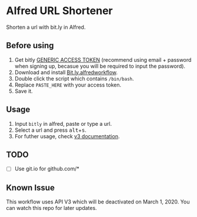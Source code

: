 # Alfred URL Shortener
Shorten a url with bit.ly in Alfred.

## Before using
1. Get bitly [GENERIC ACCESS TOKEN](https://bitly.com/a/sign_in?rd=%2Fa%2Foauth_apps) (recommend using email + password when signing up, becasue you will be required to input the password).
2. Download and install [Bit.ly.alfredworkflow](http://bit.ly/2Wml1a5).
3. Double click the script which contains `/bin/bash`.
4. Replace `PASTE_HERE` with your access token.
5. Save it.

## Usage
1. Input `bitly` in alfred, paste or type a url.
2. Select a url and press <kbd>alt</kbd>+<kbd>s</kbd>.
3. For futher usage, check [v3 documentation](https://dev.bitly.com/links.html#v3_shorten).

## TODO
- [ ] Use git.io for github.com/*

## Known Issue
This workflow uses API V3 which will be deactivated on March 1, 2020. You can watch this repo for later updates.
